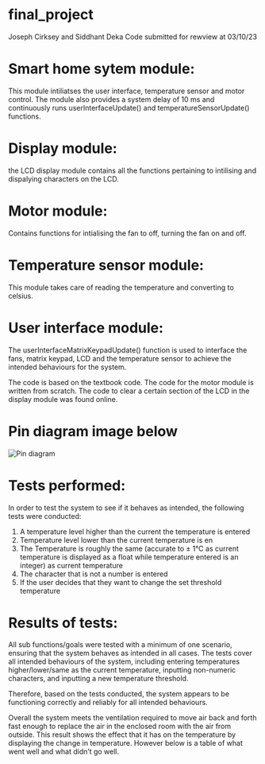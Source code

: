 # final_project
Joseph Cirksey and Siddhant Deka
Code submitted for rewview at 03/10/23

# Smart home sytem module:
This module intiliatses the user interface, temperature sensor and motor control.
The module also provides a system delay of 10 ms and continuously runs userInterfaceUpdate() and temperatureSensorUpdate() functions.

# Display module:
the LCD display module contains all the functions pertaining to intilising and dispalying characters on the LCD. 

# Motor module:
Contains functions for intialising the fan to off, turning the fan on and off. 

# Temperature sensor module:
This module takes care of reading the temperature and converting to celsius.

# User interface module:
The userInterfaceMatrixKeypadUpdate() function is used to interface the fans, matrix keypad,
LCD and the temperature sensor to achieve the intended behaviours for the system. 

The code is based on the textbook code. The code for the motor module is written from scratch. The code to clear a certain section of the LCD in the display
module was found online.

# Pin diagram image below
![Pin diagram](https://github.com/SidDeka/test_code/blob/master/Screenshot%202023-03-10%20200007.png)


# Tests performed:
In order to test the system to see if it behaves as intended, the following tests were conducted:
1. A temperature level higher than the current the temperature is entered
2. Temperature level lower than the current temperature is en
3. The Temperature is roughly the same (accurate to ± 1℃ as current temperature is displayed as a float while temperature entered is an integer) as current              temperature  
4. The character that is not a number is entered
5. If the user decides that they want to change the set threshold temperature

# Results of tests:
All sub functions/goals were tested with a minimum of one scenario, ensuring that the system behaves as intended in all cases. The tests cover all intended behaviours of the system, including entering temperatures higher/lower/same as the current temperature, inputting non-numeric characters, and inputting a new temperature threshold.

Therefore, based on the tests conducted, the system appears to be functioning correctly and reliably for all intended behaviours.

Overall the system meets the ventilation required to move air back and forth fast enough to replace the air in the enclosed room with the air from outside. This result shows the effect that it has on the temperature by displaying the change in temperature. However below is a table of what went well and what didn’t go well.
